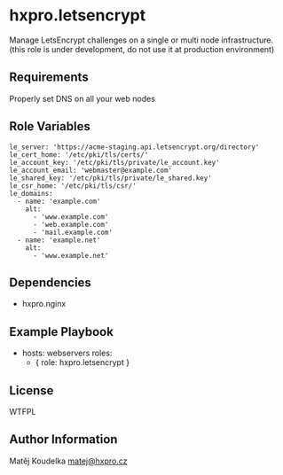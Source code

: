 hxpro.letsencrypt
=================

Manage LetsEncrypt challenges on a single or multi node infrastructure.
(this role is under development, do not use it at production environment)

Requirements
------------

Properly set DNS on all your web nodes

Role Variables
--------------

```
le_server: 'https://acme-staging.api.letsencrypt.org/directory'
le_cert_home: '/etc/pki/tls/certs/'
le_account_key: '/etc/pki/tls/private/le_account.key'
le_account_email: 'webmaster@example.com'
le_shared_key: '/etc/pki/tls/private/le_shared.key'
le_csr_home: '/etc/pki/tls/csr/'
le_domains:
  - name: 'example.com'
    alt:
      - 'www.example.com'
      - 'web.example.com'
      - 'mail.example.com'
  - name: 'example.net'
    alt:
      - 'www.example.net'
```

Dependencies
------------

 - hxpro.nginx

Example Playbook
----------------

  - hosts: webservers
    roles:
      - { role: hxpro.letsencrypt }

License
-------

WTFPL

Author Information
------------------

Matěj Koudelka <matej@hxpro.cz>

